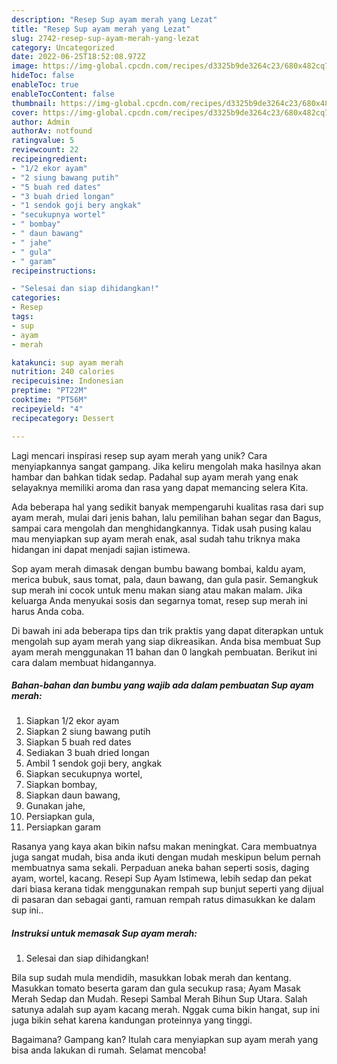 ```yaml
---
description: "Resep Sup ayam merah yang Lezat"
title: "Resep Sup ayam merah yang Lezat"
slug: 2742-resep-sup-ayam-merah-yang-lezat
category: Uncategorized
date: 2022-06-25T18:52:08.972Z
image: https://img-global.cpcdn.com/recipes/d3325b9de3264c23/680x482cq70/sup-ayam-merah-foto-resep-utama.jpg
hideToc: false
enableToc: true
enableTocContent: false
thumbnail: https://img-global.cpcdn.com/recipes/d3325b9de3264c23/680x482cq70/sup-ayam-merah-foto-resep-utama.jpg
cover: https://img-global.cpcdn.com/recipes/d3325b9de3264c23/680x482cq70/sup-ayam-merah-foto-resep-utama.jpg
author: Admin
authorAv: notfound
ratingvalue: 5
reviewcount: 22
recipeingredient:
- "1/2 ekor ayam"
- "2 siung bawang putih"
- "5 buah red dates"
- "3 buah dried longan"
- "1 sendok goji bery angkak"
- "secukupnya wortel"
- " bombay"
- " daun bawang"
- " jahe"
- " gula"
- " garam"
recipeinstructions:

- "Selesai dan siap dihidangkan!"
categories:
- Resep
tags:
- sup
- ayam
- merah

katakunci: sup ayam merah 
nutrition: 240 calories
recipecuisine: Indonesian
preptime: "PT22M"
cooktime: "PT56M"
recipeyield: "4"
recipecategory: Dessert

---
```





Lagi mencari inspirasi resep sup ayam merah yang unik? Cara menyiapkannya sangat gampang. Jika keliru mengolah maka hasilnya akan hambar dan bahkan tidak sedap. Padahal sup ayam merah yang enak selayaknya memiliki aroma dan rasa yang dapat memancing selera Kita.





Ada beberapa hal yang sedikit banyak mempengaruhi kualitas rasa dari sup ayam merah, mulai dari jenis bahan, lalu pemilihan bahan segar dan Bagus, sampai cara mengolah dan menghidangkannya. Tidak usah pusing kalau mau menyiapkan sup ayam merah enak,      asal sudah tahu triknya maka hidangan ini dapat menjadi sajian istimewa.














Sop ayam merah dimasak dengan bumbu bawang bombai, kaldu ayam, merica bubuk, saus tomat, pala, daun bawang, dan gula pasir. Semangkuk sup merah ini cocok untuk menu makan siang atau makan malam. Jika keluarga Anda menyukai sosis dan segarnya tomat, resep sup merah ini harus Anda coba.






Di bawah ini ada beberapa tips dan trik praktis yang dapat diterapkan untuk mengolah sup ayam merah yang siap dikreasikan. Anda bisa membuat Sup ayam merah menggunakan 11 bahan dan 0 langkah pembuatan. Berikut ini cara dalam membuat hidangannya.

<!--inarticleads1-->

##### Bahan-bahan dan bumbu yang wajib ada dalam pembuatan Sup ayam merah:

1. Siapkan 1/2 ekor ayam
1. Siapkan 2 siung bawang putih
1. Siapkan 5 buah red dates
1. Sediakan 3 buah dried longan
1. Ambil 1 sendok goji bery, angkak
1. Siapkan secukupnya wortel,
1. Siapkan  bombay,
1. Siapkan  daun bawang,
1. Gunakan  jahe,
1. Persiapkan  gula,
1. Persiapkan  garam


Rasanya yang kaya akan bikin nafsu makan meningkat. Cara membuatnya juga sangat mudah, bisa anda ikuti dengan mudah meskipun belum pernah membuatnya sama sekali. Perpaduan aneka bahan seperti sosis, daging ayam, wortel, kacang. Resepi Sup Ayam Istimewa, lebih sedap dan pekat dari biasa kerana tidak menggunakan rempah sup bunjut seperti yang dijual di pasaran dan sebagai ganti, ramuan rempah ratus dimasukkan ke dalam sup ini.. 

<!--inarticleads2-->

##### Instruksi untuk memasak Sup ayam merah:


1. Selesai dan siap dihidangkan!

Bila sup sudah mula mendidih, masukkan lobak merah dan kentang. Masukkan tomato beserta garam dan gula secukup rasa; Ayam Masak Merah Sedap dan Mudah. Resepi Sambal Merah Bihun Sup Utara. Salah satunya adalah sup ayam kacang merah. Nggak cuma bikin hangat, sup ini juga bikin sehat karena kandungan proteinnya yang tinggi. 

Bagaimana? Gampang kan? Itulah cara menyiapkan sup ayam merah yang bisa anda lakukan di rumah. Selamat mencoba!
